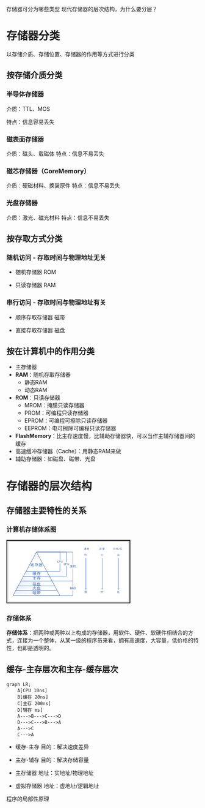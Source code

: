 存储器可分为哪些类型
现代存储器的层次结构，为什么要分层？

# 存储器分类

以存储介质、存储位置、存储器的作用等方式进行分类

## 按存储介质分类

### 半导体存储器

介质：TTL、MOS

特点：信息容易丢失

### 磁表面存储器

介质：磁头、载磁体
特点：信息不易丢失

### 磁芯存储器（CoreMemory）

介质：硬磁材料、换装原件
特点：信息不易丢失

### 光盘存储器

介质：激光、磁光材料
特点：信息不易丢失

## 按存取方式分类

### 随机访问 - 存取时间与物理地址无关

- 随机存储器 ROM

- 只读存储器 RAM

### 串行访问 - 存取时间与物理地址有关

- 顺序存取存储器 磁带

- 直接存取存储器 磁盘

## 按在计算机中的作用分类

- 主存储器
- **RAM**：随机存取存储器
    - 静态RAM
    - 动态RAM
- **ROM**：只读存储器
    - MROM：掩膜只读存储器
    - PROM：可编程只读存储器
    - EPROM：可编程可擦除只读存储器
    - EEPROM：电可擦除可编程只读存储器
- **FlashMemory**：比主存速度慢，比辅助存储器快，可以当作主辅存储器间的缓存
- 高速缓冲存储器（Cache）：用静态RAM来做
- 辅助存储器：如磁盘、磁带、光盘

# 存储器的层次结构

## 存储器主要特性的关系

### 计算机存储体系图

![image.png](../../attachment/4.1image.png)

### 存储体系

**存储体系**：把两种或两种以上构成的存储器，用软件、硬件、软硬件相结合的方式，连接为一个整体，从某一级的程序员来看，拥有高速度，大容量，低价格的特性，也即是透明的。

## 缓存-主存层次和主存-缓存层次


```mermaid
graph LR;
	A[CPU 10ns]
	B[缓存 20ns]
	C[主存 200ns]
	D[辅存 ms]
	A--->B--->C--->D
	D--->C--->B--->A
	A--->C
	C--->A
```

- 缓存-主存
目的：解决速度差异

- 主存-辅存
目的：解决存储容量

- 主存储器
地址：实地址/物理地址

- 虚拟存储器
地址：虚地址/逻辑地址

程序的局部性原理


